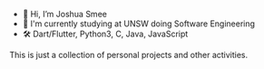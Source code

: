 - 👋 Hi, I’m Joshua Smee
- 🏫 I'm currently studying at UNSW doing Software Engineering
- :hammer_and_wrench: Dart/Flutter, Python3, C, Java, JavaScript

This is just a collection of personal projects and other activities.

<!---
Joja81/Joja81 is a ✨ special ✨ repository because its `README.md` (this file) appears on your GitHub profile.
You can click the Preview link to take a look at your changes.
--->

